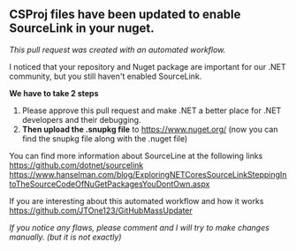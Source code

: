 CSProj files have been updated to enable SourceLink in your nuget.
---

*This pull request was created with an automated workflow.*

I noticed that your repository and Nuget package are important for our .NET community, but you still haven't enabled SourceLink.

**We have to take 2 steps**
1) Please approve this pull request and make .NET a better place for .NET developers and their debugging.
2) **Then upload the .snupkg file** to https://www.nuget.org/ (now you can find the snupkg file along with the .nuget file)

You can find more information about SourceLine at the following links  
https://github.com/dotnet/sourcelink
https://www.hanselman.com/blog/ExploringNETCoresSourceLinkSteppingIntoTheSourceCodeOfNuGetPackagesYouDontOwn.aspx

If you are interesting about this automated workflow and how it works  
https://github.com/JTOne123/GitHubMassUpdater

*If you notice any flaws, please comment and I will try to make changes manually. (but it is not exactly)*

